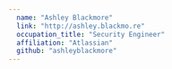 ```yaml
---
  name: "Ashley Blackmore"
  link: "http://ashley.blackmo.re"
  occupation_title: "Security Engineer"
  affiliation: "Atlassian"
  github: "ashleyblackmore"
---
```

